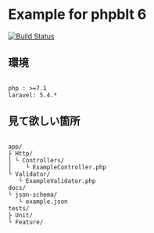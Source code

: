 # Example for phpblt 6
[![Build Status](https://travis-ci.org/kazu9su/phpblt-6-example.svg?branch=master)](https://travis-ci.org/kazu9su/phpblt-6-example)

## 環境

```

php : >=7.1
laravel: 5.4.*

```

## 見て欲しい箇所


```

app/
├ Http/
│ └ Controllers/
│    └ ExampleController.php
└ Validator/
   └ ExampleValidator.php
docs/
└ json-schema/
   └ example.json
tests/
├ Unit/
└ Feature/

```
